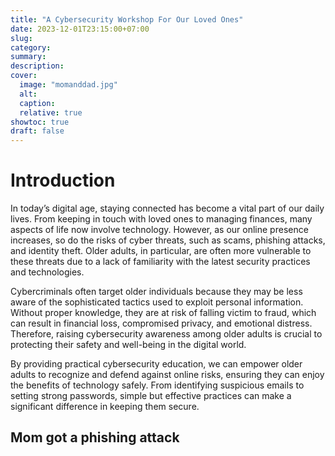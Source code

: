 ```yaml
---
title: "A Cybersecurity Workshop For Our Loved Ones"
date: 2023-12-01T23:15:00+07:00
slug: 
category: 
summary:
description: 
cover:
  image: "momanddad.jpg"
  alt:
  caption: 
  relative: true
showtoc: true
draft: false
---
```


# Introduction
In today’s digital age, staying connected has become a vital part of our daily lives. From keeping in touch with loved ones to managing finances, many aspects of life now involve technology. However, as our online presence increases, so do the risks of cyber threats, such as scams, phishing attacks, and identity theft. Older adults, in particular, are often more vulnerable to these threats due to a lack of familiarity with the latest security practices and technologies.

Cybercriminals often target older individuals because they may be less aware of the sophisticated tactics used to exploit personal information. Without proper knowledge, they are at risk of falling victim to fraud, which can result in financial loss, compromised privacy, and emotional distress. Therefore, raising cybersecurity awareness among older adults is crucial to protecting their safety and well-being in the digital world.

By providing practical cybersecurity education, we can empower older adults to recognize and defend against online risks, ensuring they can enjoy the benefits of technology safely. From identifying suspicious emails to setting strong passwords, simple but effective practices can make a significant difference in keeping them secure.
## Mom got a phishing attack 

###

